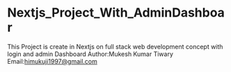 # Nextjs_Project_With_AdminDashboar
This Project is create in Nextjs on full stack web development  concept with login  and admin Dashboard
Author:Mukesh Kumar Tiwary
Email:himukuji1997@gmail.com
